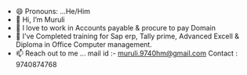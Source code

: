 - 😄 Pronouns: ...He/Him
- 👋 Hi, I’m Muruli
- 👀 I love to work in Accounts payable & procure to pay Domain
- 🎒 I've Completed training for Sap erp, Tally prime, Advanced Excell & Diploma in Office Computer management.
- 📫 Reach out to me ... mail id :- muruli.9740hm@gmail.com Contact : 9740874768


<!---
Muruli9740/Muruli9740 is a ✨ special ✨ repository because its `README.md` (this file) appears on your GitHub profile.
You can click the Preview link to take a look at your changes.
--->
